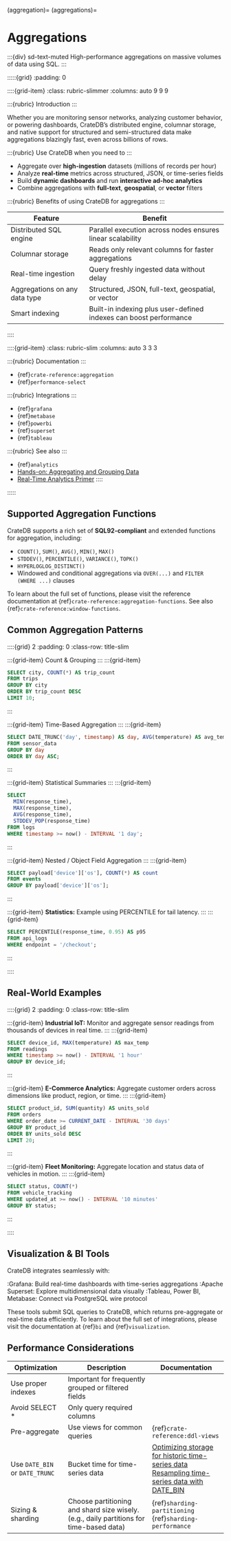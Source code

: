(aggregation)=
(aggregations)=
# Aggregations

:::{div} sd-text-muted
High-performance aggregations on massive volumes of data using SQL.
:::

:::::{grid}
:padding: 0

::::{grid-item}
:class: rubric-slimmer
:columns: auto 9 9 9

:::{rubric} Introduction
:::

Whether you are monitoring sensor networks, analyzing customer behavior, or powering dashboards, CrateDB’s distributed engine, columnar storage, and native support for structured and semi-structured data make aggregations blazingly fast, even across billions of rows.

:::{rubric} Use CrateDB when you need to
:::

* Aggregate over **high-ingestion** datasets (millions of records per hour)
* Analyze **real-time** metrics across structured, JSON, or time-series fields
* Build **dynamic dashboards** and run **interactive ad-hoc analytics**
* Combine aggregations with **full-text**, **geospatial**, or **vector** filters

:::{rubric} Benefits of using CrateDB for aggregations
:::

| Feature                       | Benefit                                                                 |
| ----------------------------- | ----------------------------------------------------------------------- |
| Distributed SQL engine        | Parallel execution across nodes ensures linear scalability              |
| Columnar storage              | Reads only relevant columns for faster aggregations                     |
| Real-time ingestion           | Query freshly ingested data without delay                               |
| Aggregations on any data type | Structured, JSON, full-text, geospatial, or vector                      |
| Smart indexing                | Built-in indexing plus user-defined indexes can boost performance       |

::::

::::{grid-item}
:class: rubric-slim
:columns: auto 3 3 3

:::{rubric} Documentation
:::
- {ref}`crate-reference:aggregation`
- {ref}`performance-select`

:::{rubric} Integrations
:::
- {ref}`grafana`
- {ref}`metabase`
- {ref}`powerbi`
- {ref}`superset`
- {ref}`tableau`

:::{rubric} See also
:::
- {ref}`analytics`
- [Hands-on: Aggregating and Grouping Data]
- [Real-Time Analytics Primer]
::::

:::::


## Supported Aggregation Functions

CrateDB supports a rich set of **SQL92-compliant** and extended functions for aggregation, including:

* `COUNT()`, `SUM()`, `AVG()`, `MIN()`, `MAX()`
* `STDDEV()`, `PERCENTILE()`, `VARIANCE()`, `TOPK()`
* `HYPERLOGLOG_DISTINCT()`
* Windowed and conditional aggregations via `OVER(...)` and `FILTER (WHERE ...)` clauses

To learn about the full set of functions, please visit the reference
documentation at {ref}`crate-reference:aggregation-functions`.
See also {ref}`crate-reference:window-functions`.


## Common Aggregation Patterns

::::{grid} 2
:padding: 0
:class-row: title-slim

:::{grid-item}
Count & Grouping
:::
:::{grid-item}
```sql
SELECT city, COUNT(*) AS trip_count
FROM trips
GROUP BY city
ORDER BY trip_count DESC
LIMIT 10;
```
:::

:::{grid-item}
Time-Based Aggregation
:::
:::{grid-item}
```sql
SELECT DATE_TRUNC('day', timestamp) AS day, AVG(temperature) AS avg_temp
FROM sensor_data
GROUP BY day
ORDER BY day ASC;
```
:::

:::{grid-item}
Statistical Summaries
:::
:::{grid-item}
```sql
SELECT
  MIN(response_time),
  MAX(response_time),
  AVG(response_time),
  STDDEV_POP(response_time)
FROM logs
WHERE timestamp >= now() - INTERVAL '1 day';
```
:::

:::{grid-item}
Nested / Object Field Aggregation
:::
:::{grid-item}
```sql
SELECT payload['device']['os'], COUNT(*) AS count
FROM events
GROUP BY payload['device']['os'];
```
:::

:::{grid-item}
**Statistics:**
Example using PERCENTILE for tail latency.
:::
:::{grid-item}
```sql
SELECT PERCENTILE(response_time, 0.95) AS p95
FROM api_logs
WHERE endpoint = '/checkout';
```
:::

::::


## Real-World Examples

::::{grid} 2
:padding: 0
:class-row: title-slim

:::{grid-item}
**Industrial IoT:**
Monitor and aggregate sensor readings from thousands of devices in real time.
:::
:::{grid-item}
```sql
SELECT device_id, MAX(temperature) AS max_temp
FROM readings
WHERE timestamp >= now() - INTERVAL '1 hour'
GROUP BY device_id;
```
:::

:::{grid-item}
**E-Commerce Analytics:**
Aggregate customer orders across dimensions like product, region, or time.
:::
:::{grid-item}
```sql
SELECT product_id, SUM(quantity) AS units_sold
FROM orders
WHERE order_date >= CURRENT_DATE - INTERVAL '30 days'
GROUP BY product_id
ORDER BY units_sold DESC
LIMIT 20;
```
:::

:::{grid-item}
**Fleet Monitoring:**
Aggregate location and status data of vehicles in motion.
:::
:::{grid-item}
```sql
SELECT status, COUNT(*)
FROM vehicle_tracking
WHERE updated_at >= now() - INTERVAL '10 minutes'
GROUP BY status;
```

:::

::::


## Visualization & BI Tools

CrateDB integrates seamlessly with:

:Grafana: Build real-time dashboards with time-series aggregations
:Apache Superset: Explore multidimensional data visually
:Tableau, Power BI, Metabase: Connect via PostgreSQL wire protocol

These tools submit SQL queries to CrateDB, which returns pre-aggregate
or real-time data efficiently.
To learn about the full set of integrations, please visit the
documentation at {ref}`bi` and {ref}`visualization`.

## Performance Considerations

| Optimization                   | Description                                                                             | Documentation                                                                                       |
|--------------------------------|-----------------------------------------------------------------------------------------|-----------------------------------------------------------------------------------------------------|
| Use proper indexes             | Important for frequently grouped or filtered fields                                     |                                                                                                     |
| Avoid SELECT \*                | Only query required columns                                                             |                                                                                                     |
| Pre-aggregate                  | Use views for common queries                                                            | {ref}`crate-reference:ddl-views`                                                                    |
| Use `DATE_BIN` or `DATE_TRUNC` | Bucket time for time-series data                                                        | [Optimizing storage for historic time-series data] <br> [Resampling time-series data with DATE_BIN] |
| Sizing & sharding              | Choose partitioning and shard size wisely. (e.g., daily partitions for time-based data) | {ref}`sharding-partitioning` <br> {ref}`sharding-performance`                                       |


[Hands-on: Aggregating and Grouping Data]: https://cratedb.com/academy/fundamentals/working-with-data-in-cratedb/hands-on-aggregating-and-grouping-data
[Optimizing storage for historic time-series data]: https://community.cratedb.com/t/optimizing-storage-for-historic-time-series-data/762
[Real-Time Analytics Primer]: https://cratedb.com/real-time-analytics/definition
[Resampling time-series data with DATE_BIN]: https://community.cratedb.com/t/resampling-time-series-data-with-date-bin/1009
